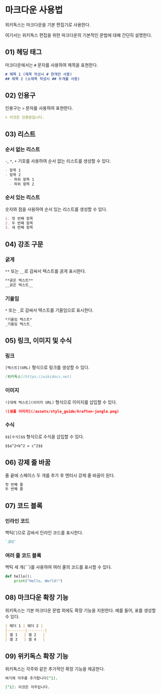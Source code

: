 # 마크다운 사용법

위키독스는 마크다운을 기본 편집기로 사용한다.

여기서는 위키독스 편집을 위한 마크다운의 기본적인 문법에 대해 간단히 설명한다.

## 01) 헤딩 태그

마크다운에서는 `#` 문자를 사용하여 제목을 표현한다.

```markdown
# 제목 1 (제목 작성시 # 한개만 사용)
## 제목 2 (소제목 작성시 ## 두개를 사용)
```

## 02) 인용구

인용구는 `>` 문자를 사용하여 표현한다.

```markdown
> 이것은 인용문입니다.
```

## 03) 리스트

### 순서 없는 리스트

`-`, `*`, `+` 기호를 사용하여 순서 없는 리스트를 생성할 수 있다.

```markdown
- 항목 1
- 항목 2
  - 하위 항목 1
  - 하위 항목 2
```

### 순서 있는 리스트

숫자와 점을 사용하여 순서 있는 리스트를 생성할 수 있다.

```markdown
1. 첫 번째 항목
2. 두 번째 항목
3. 세 번째 항목
```

## 04) 강조 구문

### 굵게

`**` 또는 `__`로 감싸서 텍스트를 굵게 표시한다.

```markdown
**굵은 텍스트**
__굵은 텍스트__
```

### 기울임

`*` 또는 `_`로 감싸서 텍스트를 기울임으로 표시한다.

```markdown
*기울임 텍스트*
_기울임 텍스트_
```

## 05) 링크, 이미지 및 수식

### 링크

`[텍스트](URL)` 형식으로 링크를 생성할 수 있다.

```markdown
[위키독스](https://wikidocs.net)
```

### 이미지

`![대체 텍스트](이미지 URL)` 형식으로 이미지를 삽입할 수 있다.

```markdown
![샘플 이미지](/assets/style_guide/krafton-jungle.png)
```

### 수식

`$$[수식]$$` 형식으로 수식을 삽입할 수 있다.

```markdown
$$a^2+b^2 = c^2$$
```

## 06) 강제 줄 바꿈

줄 끝에 스페이스 두 개를 추가 후 엔터시 강제 줄 바꿈이 된다.

```markdown
첫 번째 줄  
두 번째 줄
```

## 07) 코드 블록

### 인라인 코드

백틱(`)으로 감싸서 인라인 코드를 표시한다.

```markdown
`코드`
```

### 여러 줄 코드 블록

백틱 세 개(```)를 사용하여 여러 줄의 코드를 표시할 수 있다.

```python
def hello():
    print("Hello, World!")
```

## 08) 마크다운 확장 기능

위키독스는 기본 마크다운 문법 외에도 확장 기능을 지원한다. 예를 들어, 표를 생성할 수 있다.

```markdown
| 헤더 1 | 헤더 2 |
|--------|--------|
| 셀 1   | 셀 2   |
| 셀 3   | 셀 4   |
```

## 09) 위키독스 확장 기능

위키독스는 각주와 같은 추가적인 확장 기능을 제공한다.

```markdown
여기에 각주를 추가합니다[^1].

[^1]: 이것은 각주입니다.
```